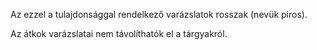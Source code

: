 Az ezzel a tulajdonsággal rendelkező varázslatok rosszak (nevük piros).

Az átkok varázslatai nem távolíthatók el a tárgyakról.